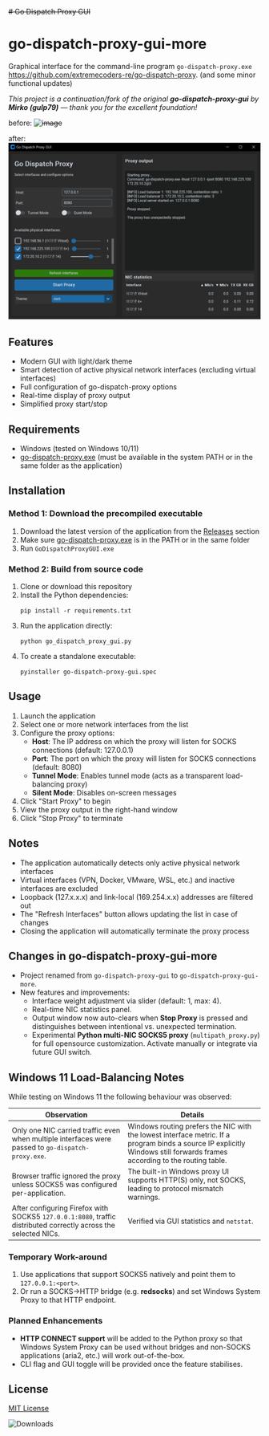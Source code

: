 ~~# Go Dispatch Proxy GUI~~
# go-dispatch-proxy-gui-more

Graphical interface for the command-line program `go-dispatch-proxy.exe` https://github.com/extremecoders-re/go-dispatch-proxy. (and some minor functional updates)

*This project is a continuation/fork of the original **go-dispatch-proxy-gui** by **Mirko (gulp79)** — thank you for the excellent foundation!*

before: 
~~![image](https://github.com/user-attachments/assets/d80cab43-8cef-496d-afb4-3e4ef4f3d0dc)~~

after: 
![screenshot](screenshot2.jpg)


## Features

- Modern GUI with light/dark theme
- Smart detection of active physical network interfaces (excluding virtual interfaces)
- Full configuration of go-dispatch-proxy options
- Real-time display of proxy output
- Simplified proxy start/stop

## Requirements

- Windows (tested on Windows 10/11)
- [go-dispatch-proxy.exe](https://github.com/extremecoders-re/go-dispatch-proxy) (must be available in the system PATH or in the same folder as the application)

## Installation

### Method 1: Download the precompiled executable

1. Download the latest version of the application from the [Releases](https://github.com/gulp79/go-dispatch-proxy-gui/releases) section
2. Make sure [go-dispatch-proxy.exe](https://github.com/extremecoders-re/go-dispatch-proxy) is in the PATH or in the same folder
3. Run `GoDispatchProxyGUI.exe`

### Method 2: Build from source code

1. Clone or download this repository
2. Install the Python dependencies:
   ```
   pip install -r requirements.txt
   ```
3. Run the application directly:
   ```
   python go_dispatch_proxy_gui.py
   ```
4. To create a standalone executable:
   ```
   pyinstaller go-dispatch-proxy-gui.spec
   ```

## Usage

1. Launch the application
2. Select one or more network interfaces from the list
3. Configure the proxy options:
   - **Host**: The IP address on which the proxy will listen for SOCKS connections (default: 127.0.0.1)
   - **Port**: The port on which the proxy will listen for SOCKS connections (default: 8080)
   - **Tunnel Mode**: Enables tunnel mode (acts as a transparent load-balancing proxy)
   - **Silent Mode**: Disables on-screen messages
4. Click "Start Proxy" to begin
5. View the proxy output in the right-hand window
6. Click "Stop Proxy" to terminate

## Notes

- The application automatically detects only active physical network interfaces
- Virtual interfaces (VPN, Docker, VMware, WSL, etc.) and inactive interfaces are excluded
- Loopback (127.x.x.x) and link-local (169.254.x.x) addresses are filtered out
- The "Refresh Interfaces" button allows updating the list in case of changes
- Closing the application will automatically terminate the proxy process

## Changes in go-dispatch-proxy-gui-more

- Project renamed from `go-dispatch-proxy-gui` to `go-dispatch-proxy-gui-more`.
- New features and improvements:
  - Interface weight adjustment via slider (default: 1, max: 4).
  - Real-time NIC statistics panel.
  - Output window now auto-clears when **Stop Proxy** is pressed and distinguishes between intentional vs. unexpected termination.
  - Experimental **Python multi-NIC SOCKS5 proxy** (`multipath_proxy.py`) for full opensource customization. Activate manually or integrate via future GUI switch.

## Windows 11 Load-Balancing Notes

While testing on Windows 11 the following behaviour was observed:

| Observation | Details |
|-------------|---------|
| Only one NIC carried traffic even when multiple interfaces were passed to `go-dispatch-proxy.exe`. | Windows routing prefers the NIC with the lowest interface metric. If a program binds a source IP explicitly Windows still forwards frames according to the routing table. |
| Browser traffic ignored the proxy unless SOCKS5 was configured per-application. | The built-in Windows proxy UI supports HTTP(S) only, not SOCKS, leading to protocol mismatch warnings. |
| After configuring Firefox with SOCKS5 `127.0.0.1:8080`, traffic distributed correctly across the selected NICs. | Verified via GUI statistics and `netstat`. |

### Temporary Work-around
1. Use applications that support SOCKS5 natively and point them to `127.0.0.1:<port>`.
2. Or run a SOCKS→HTTP bridge (e.g. **redsocks**) and set Windows System Proxy to that HTTP endpoint.

### Planned Enhancements
* **HTTP CONNECT support** will be added to the Python proxy so that Windows System Proxy can be used without bridges and non-SOCKS applications (aria2, etc.) will work out-of-the-box.
* CLI flag and GUI toggle will be provided once the feature stabilises.

## License

[MIT License](LICENSE)

![Downloads](https://img.shields.io/github/downloads/gulp79/go-dispatch-proxy-gui/total?style=for-the-badge&labelColor=21262d&color=238636)
